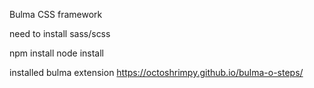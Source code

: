 Bulma CSS framework

need to install sass/scss

npm install
node install 


installed bulma extension
https://octoshrimpy.github.io/bulma-o-steps/
